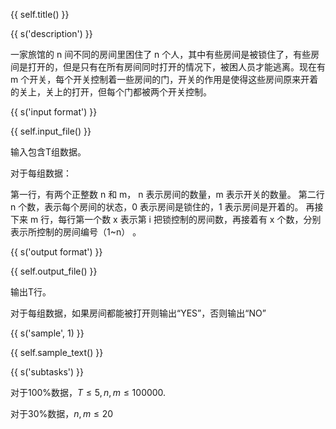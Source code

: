 {{ self.title() }}

{{ s('description') }}

一家旅馆的 n 间不同的房间里困住了 n 个人，其中有些房间是被锁住了，有些房间是打开的，但是只有在所有房间同时打开的情况下，被困人员才能逃离。现在有 m 个开关，每个开关控制着一些房间的门，开关的作用是使得这些房间原来开着的关上，关上的打开，但每个门都被两个开关控制。

{{ s('input format') }}

{{ self.input_file() }}


输入包含T组数据。

对于每组数据：

第一行，有两个正整数 n 和 m， n 表示房间的数量，m 表示开关的数量。 第二行 n 个数，表示每个房间的状态，0 表示房间是锁住的，1 表示房间是开着的。
再接下来 m 行，每行第一个数 x 表示第 i 把锁控制的房间数，再接着有 x 个数，分别表示所控制的房间编号（1~n） 。

{{ s('output format') }}

{{ self.output_file() }}

输出T行。

对于每组数据，如果房间都能被打开则输出“YES”，否则输出“NO”

{{ s('sample', 1) }}

{{ self.sample_text() }}

{{ s('subtasks') }}

对于100%数据，$T \le 5,n,m \le 100000$.

对于30%数据，$n,m \le 20$